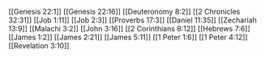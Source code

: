 [[Genesis 22:1]]
[[Genesis 22:16]]
[[Deuteronomy 8:2]]
[[2 Chronicles 32:31]]
[[Job 1:11]]
[[Job 2:3]]
[[Proverbs 17:3]]
[[Daniel 11:35]]
[[Zechariah 13:9]]
[[Malachi 3:2]]
[[John 3:16]]
[[2 Corinthians 8:12]]
[[Hebrews 7:6]]
[[James 1:2]]
[[James 2:21]]
[[James 5:11]]
[[1 Peter 1:6]]
[[1 Peter 4:12]]
[[Revelation 3:10]]
